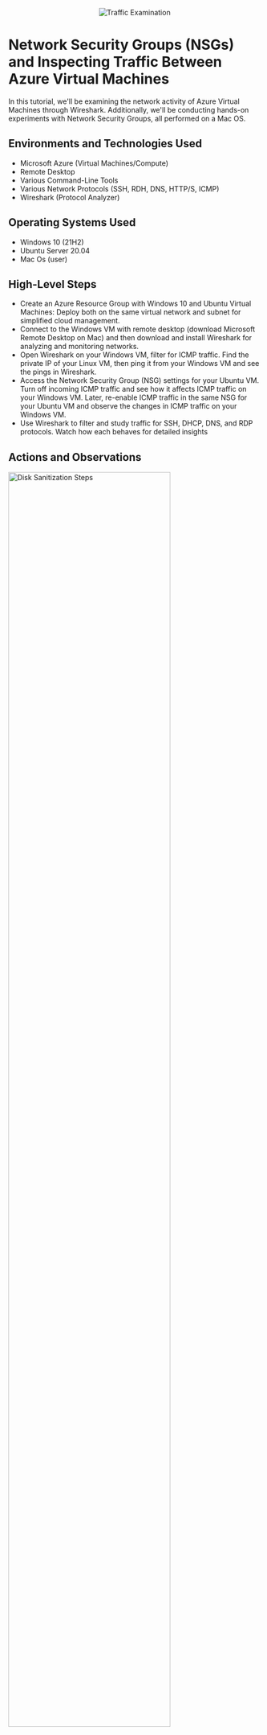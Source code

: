 <p align="center">
<img src="https://i.imgur.com/Ua7udoS.png" alt="Traffic Examination"/>
</p>

<h1>Network Security Groups (NSGs) and Inspecting Traffic Between Azure Virtual Machines</h1>
In this tutorial, we'll be examining the network activity of Azure Virtual Machines through Wireshark. Additionally, we'll be conducting hands-on experiments with Network Security Groups, all performed on a Mac OS.

<h2>Environments and Technologies Used</h2>

- Microsoft Azure (Virtual Machines/Compute)
- Remote Desktop
- Various Command-Line Tools
- Various Network Protocols (SSH, RDH, DNS, HTTP/S, ICMP)
- Wireshark (Protocol Analyzer)

<h2>Operating Systems Used </h2>

- Windows 10 (21H2)
- Ubuntu Server 20.04
- Mac Os (user)

<h2>High-Level Steps</h2>

- Create an Azure Resource Group with Windows 10 and Ubuntu Virtual Machines: Deploy both on the same virtual network and subnet for simplified cloud management.
- Connect to the Windows VM with remote desktop (download Microsoft Remote Desktop on Mac) and then download and install Wireshark for analyzing and monitoring networks.
- Open Wireshark on your Windows VM, filter for ICMP traffic. Find the private IP of your Linux VM, then ping it from your Windows VM and see the pings in Wireshark.
- Access the Network Security Group (NSG) settings for your Ubuntu VM. Turn off incoming ICMP traffic and see how it affects ICMP traffic on your Windows VM. Later, re-enable ICMP traffic in the same NSG for your Ubuntu VM and observe the changes in ICMP traffic on your Windows VM.
- Use Wireshark to filter and study traffic for SSH, DHCP, DNS, and RDP protocols. Watch how each behaves for detailed insights

<h2>Actions and Observations</h2>

<p>
<img src="https://i.imgur.com/CbI0xAI.png" height="80%" width="80%" alt="Disk Sanitization Steps"/>
</p>

<p>
<img src="https://i.imgur.com/3PnySam.png" height="80%" width="80%" alt="Disk Sanitization Steps"/>
</p>

<b>CREATING A RESOURCE GROUP IN AZURE</b>

<b>Step 1: Sign in</b>
* Log in to the Azure Portal with your Azure account.

<b>Step 2: Create Resource Group</b>
* In the top menu, click on "Resource groups."
* Click the "+ Create" button.

<p>
<img src="https://i.imgur.com/leKbjJU.png" height="80%" width="80%" alt="Disk Sanitization Steps"/>
</p>
<p>

<b>Step 3: Basic Details</b>
* Subscription: Choose your Azure subscription.
* Resource group: Enter a unique name for your resource group (e.g., "RG-Lab-02").
* Region: Select the region (location) for your resource group. Remeber your Region because we want to create our additional resource in the same region.

<b>Step 4: Review and Create</b>
* Click on the "Review + create" tab.

<p>
<img src="https://i.imgur.com/0T296py.png" height="80%" width="80%" alt="Disk Sanitization Steps"/>
</p>
<p>

<b>Step 5: Create</b>
* Review your settings.
* Click the "Create" button.

<p>
<img src="https://i.imgur.com/62iWiFf.png" height="80%" width="80%" alt="Disk Sanitization Steps"/>
</p>
<p>

<b>Step 6: Wait</b>
* Wait for Azure to create your resource group. You'll see a notification when it's done.

<p>
<img src="https://i.imgur.com/TCipZEh.png" height="80%" width="80%" alt="Disk Sanitization Steps"/>
</p>
<p>

<b>Step 7: Confirmation</b>
* Go back to the home page and "Resource groups" in the top menu. You should see your new resource group listed.

<p>
<img src="https://i.imgur.com/qo6vRqH.png" height="80%" width="80%" alt="Disk Sanitization Steps"/>
</p>
<p>

<b>CREATING VIRTUAL MACHINES (WINDOWS 10 AND LINUX) ON AZURE.</b>

<b>Step 1: Search for Virtual Machines (VMs)</b>
* Open the Azure portal.
* In the search bar, type "Virtual Machines" and select it.

<p>
<img src="https://i.imgur.com/PWX5X9E.png" height="80%" width="80%" alt="Disk Sanitization Steps"/>
</p>
<p>

<b>Step 2: Create Windows 10 VM (VM1)</b>

* Click on "Add" and "Azure Virtual Machine" to start creating a new VM.

<p>
<img src="https://i.imgur.com/5zPNtp8.png" height="80%" width="80%" alt="Disk Sanitization Steps"/>
</p>
<p>

* Using the Same Subscription and Resource Group, Name the VM as "VM1."
* Choose the same region as your resource group.
* For Image choose "Windows 10" (operating system.)
* Choose “Standard 2vCPUs”

<p>
<img src="https://i.imgur.com/QGC6l95.png" height="80%" width="80%" alt="Disk Sanitization Steps"/>
</p>
<br />

* Set up a username and password for Remote Desktop Protocol (RDP) access.
* Check the licensing box.

<p>
<img src="https://i.imgur.com/IosKl2B.png" height="80%" width="80%" alt="Disk Sanitization Steps"/>
</p>
<br />

<p>
<img src="https://i.imgur.com/F2M3B7r.png" height="80%" width="80%" alt="Disk Sanitization Steps"/>
</p>
<br />

* Navigate to the Networking tab and note the Virtual Network (Vnet) for VM1.
* Select "Review + create"
* and, after successful validation, click on "Create."

<p>
<img src="https://i.imgur.com/LTm342F.png" height="80%" width="80%" alt="Disk Sanitization Steps"/>
</p>
<br />

<b>Step 3: Create Linux (Ubuntu) VM (VM2)</b>
* While VM1 is finalizing, go back to the Virtual Machines section.
* Click on "Add" to create another VM.
* Using the Same Subscription and Resource Group, Name the VM as "VM2.”
* Choose the same region as your resource group.
* For Image choose "Ubuntu" (Linux) as the operating system.

<p>
<img src="https://i.imgur.com/3aSpkj0.png" height="80%" width="80%" alt="Disk Sanitization Steps"/>
</p>
<br />

* For Size, Choose “Standard 2vCPUs”
* Change “Authentication type” from SSH public key to password.
* Set up a username and password for Remote Desktop Protocol (RDP) access.

<p>
<img src="https://i.imgur.com/ZqugBf0.png" height="80%" width="80%" alt="Disk Sanitization Steps"/>
</p>
<br />

<p>
<img src="https://i.imgur.com/Lqy9KoP.png" height="80%" width="80%" alt="Disk Sanitization Steps"/>
</p>
<br />

* Navigate to the Networking tab and ensure that VM2 is configured with the same Virtual Network as VM1.
* Select "Review + create" and, after successful validation, click on "Create."
* Wait for VM2 to complete its setup.

<p>
<img src="https://i.imgur.com/IRVwCs8.png" height="80%" width="80%" alt="Disk Sanitization Steps"/>
</p>
<br />

* Now, you should have two VMs ready to establish a connection with each other on our Virtual Network (Vnet).  

<p>
<img src="https://i.imgur.com/mreIS2m.png" height="80%" width="80%" alt="Disk Sanitization Steps"/>
</p>
<p>

<b>CONNECTING VMs AND CAPTURING NETWORK PACKETS WITH WIRESHARK</b>

<b>Step 1. Connect to Windows 10 VM (VM1):</b>
* In the Azure portal, click on "Virtual machines."
* Select "VM1" from the list.
* Note down VM1's public IP address.
* For Mac OS, download and install “Microsoft Remote Desktop”
* Next open "Remote Desktop"
* Enter VM1's public IP.
* Click "Connect."

<p>
<img src="https://i.imgur.com/HPoemkd.png" height="80%" width="80%" alt="Disk Sanitization Steps"/>
</p>
<p>

* Scroll down to “Use a different account” and hit enter.
* Enter your VM1 username and password when prompted.
* Click on "continue" for the certification.

<p>
<img src="https://i.imgur.com/4hvT67N.png" height="80%" width="80%" alt="Disk Sanitization Steps"/>
</p>
<p>

Step 2. Certification and Access:
* After connecting, allow VM1 to access other PCs on the network if prompted.
* Open a web browser on VM1.

<p>
<img src="https://i.imgur.com/dReuwQV.png" height="80%" width="80%" alt="Disk Sanitization Steps"/>
</p>
<p>

Step 3. Download and Install Wireshark:
* Go to google.com.
* In the Google search bar, type "Wireshark" and press Enter.

<p>
<img src="https://i.imgur.com/V9NhoUU.png" height="80%" width="80%" alt="Disk Sanitization Steps"/>
</p>
<p>

* Locate the official Wireshark website in the search results.
* Download the Wireshark program for Windows from the official website.
* Install Wireshark on VM1 following the installation prompts.

<p>
<img src="https://i.imgur.com/jyeDgFs.png" height="80%" width="80%" alt="Disk Sanitization Steps"/>
</p>
<p>

Step 4. Open and Start Capturing with Wireshark:
* Launch Wireshark after installation.

<p>
<img src="https://i.imgur.com/Js0xWOX.png" height="80%" width="80%" alt="Disk Sanitization Steps"/>
</p>
<p>

* In Wireshark, click on "Ethernet" to start capturing packets and to analyze the captured packets as needed.

<p>
<img src="https://i.imgur.com/CSKjv7f.png" height="80%" width="80%" alt="Disk Sanitization Steps"/>
</p>
<p>

<b>NETWORK TESTING WITH WIRESHARK AND NSG: PING AND ICMP TRAFFIC ANALYSIS</b>

<b>Step 1. Ping Linux "VM2" from Windows VM1:</b>
* Open Wireshark on Windows VM1.
* Filter for ICMP traffic.

<p>
<img src="https://i.imgur.com/AHhkDDg.png" height="80%" width="80%" alt="Disk Sanitization Steps"/>
</p>
<p>

* Find Linux VM2's private IP.

<p>
<img src="https://i.imgur.com/8OGTso1.png" height="80%" width="80%" alt="Disk Sanitization Steps"/>
</p>
<p>

* On Windows VM1 Command Prompt, type ping (Linux VM2's private IP).
* Observe changes in Windows VM1 ICMP traffic.

<b>Step 2. Manage ICMP Traffic with NSG for Ubuntu VM2:</b>
* First do a perpetual ping from VM1 To VM2, using the command prompt on VM1.
* On VM1 Command Prompt, type ping -t (VM2's private IP) for perpetual ping.
* Access NSG settings for Ubuntu VM2.
* Turn off incoming ICMP traffic.
* Observe impact on Windows VM1’s ICMP traffic.
* Re-enable ICMP traffic in NSG for Ubuntu VM2.
* Observe changes in Windows VM1’s ICMP traffic.

<p>
<img src="https://i.imgur.com/DJmEXEB.png" height="80%" width="80%" alt="Disk Sanitization Steps"/>
</p>
<p>

Lorem ipsum dolor sit amet, consectetur adipiscing elit, sed do eiusmod tempor incididunt ut labore et dolore magna aliqua. Ut enim ad minim veniam, quis nostrud exercitation ullamco laboris nisi ut aliquip ex ea commodo consequat. Duis aute irure dolor in reprehenderit in voluptate velit esse cillum dolore eu fugiat nulla pariatur.
</p>
<br />
